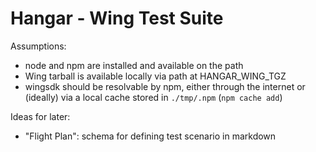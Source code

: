 # Hangar - Wing Test Suite

Assumptions:
- node and npm are installed and available on the path
- Wing tarball is available locally via path at HANGAR_WING_TGZ
- wingsdk should be resolvable by npm, either through the internet or (ideally) via a local cache stored in `./tmp/.npm` (`npm cache add`)

Ideas for later:
 - "Flight Plan": schema for defining test scenario in markdown